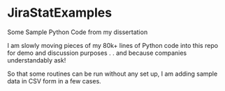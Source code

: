# JiraStatExamples
Some Sample Python Code from my dissertation

I am slowly moving pieces of my 80k+ lines of Python code into this repo for demo and discussion purposes . . and because companies understandably ask!

So that some routines can be run without any set up, I am adding sample data in CSV form in a few cases.
